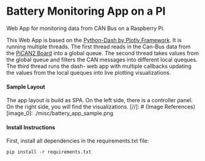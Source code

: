 # Battery Monitoring App on a PI
Web App for monitoring data from CAN Bus on a Raspberry Pi.

This Web App is based on the [Python-Dash by Plotly Framework](https://plot.ly/products/dash/). It is running multiple threads. The first thread reads in the Can-Bus data from the [PiCAN2 Board](http://skpang.co.uk/catalog/pican2-canbus-board-for-raspberry-pi-23-p-1475.html) into a global queue. The second thread takes values from the global queue and filters the CAN messages into different local queques. The third thread runs the dash- web app with multiple callbacks updating the values from the local queques into live plotting visualizations. 

#### Sample Layout

The app layout is build as SPA. On the left side, there is a controller panel. On the right side, you will find the visualizations.
[//]: # (Image References)
[image_0]: ./misc/battery_app_sample.png


#### Install Instructions

First, install all dependencies in the requirements.txt file:
```
pip install -r requirements.txt
```

